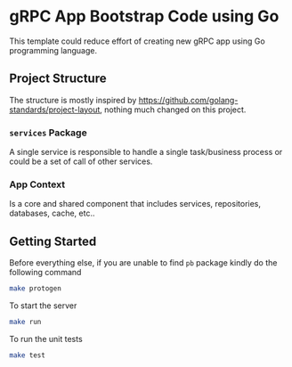 # gRPC App Bootstrap Code using Go

This template could reduce effort of creating new gRPC app using Go programming language.

## Project Structure

The structure is mostly inspired by <https://github.com/golang-standards/project-layout>, nothing much changed on this project.

### `services` Package

A single service is responsible to handle a single task/business process or could be a set of call of other services.

### App Context

Is a core and shared component that includes services, repositories, databases, cache, etc..

## Getting Started

Before everything else, if you are unable to find `pb` package kindly do the following command

```bash
make protogen
```

To start the server

```bash
make run
```

To run the unit tests

```bash
make test
```
